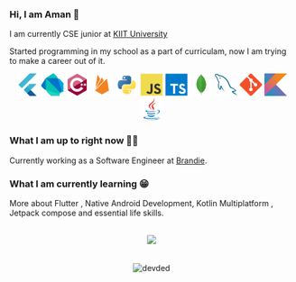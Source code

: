 ### Hi, I am Aman 👋

I am currently CSE junior at [KIIT University](https://kiit.ac.in/)

Started programming in my school as a part of curriculam, now I am trying to make a career out of it.

<p align="center">
  
  <img width="40px" src="https://raw.githubusercontent.com/devicons/devicon/master/icons/flutter/flutter-original.svg" />
  <img width="40px" src="https://raw.githubusercontent.com/devicons/devicon/master/icons/dart/dart-original.svg" />
  <img width="40px" src="https://raw.githubusercontent.com/devicons/devicon/master/icons/cplusplus/cplusplus-original.svg" />
  <img width="40px" src="https://raw.githubusercontent.com/devicons/devicon/master/icons/firebase/firebase-plain.svg" />
  <img width="40px" src="https://raw.githubusercontent.com/devicons/devicon/master/icons/python/python-original.svg" />
  <img width="40px" src="https://raw.githubusercontent.com/devicons/devicon/master/icons/javascript/javascript-original.svg" />
  <img width="40px" src="https://raw.githubusercontent.com/devicons/devicon/master/icons/typescript/typescript-original.svg" />
  <img width="40px" src="https://raw.githubusercontent.com/devicons/devicon/master/icons/mongodb/mongodb-original.svg" />
  <img width="40px" src="https://raw.githubusercontent.com/devicons/devicon/master/icons/mysql/mysql-original.svg" />
  <img width="40px" src="https://raw.githubusercontent.com/devicons/devicon/master/icons/git/git-original.svg" />
  <img width="40px" src="https://raw.githubusercontent.com/devicons/devicon/master/icons/kotlin/kotlin-original.svg" />
  <img width="40px" src="https://raw.githubusercontent.com/devicons/devicon/master/icons/java/java-original.svg" />
</p>


### What I am up to right now 👨‍💻 

Currently working as a Software Engineer at [Brandie](https://brandie.io/).  

### What I am currently learning 😁

More about Flutter , Native Android Development, Kotlin Multiplatform , Jetpack compose and essential life skills.

<br>
<div align="center">
<img src="https://github-readme-stats.vercel.app/api?username=amanv8060&count_private=true&show_icons=true&theme=tokyonight" />
<br>
  
<br>
<p align="center"> <img src="https://komarev.com/ghpvc/?username=amanv8060" alt="devded" /> </p>
</div>
